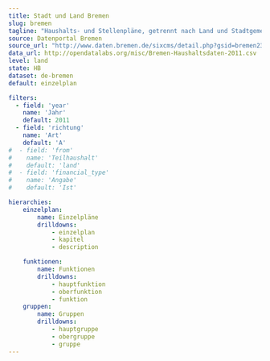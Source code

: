 ```yaml
---
title: Stadt und Land Bremen
slug: bremen
tagline: "Haushalts- und Stellenpläne, getrennt nach Land und Stadtgemeinde Bremen."
source: Datenportal Bremen
source_url: "http://www.daten.bremen.de/sixcms/detail.php?gsid=bremen236.c.3624.de&asl=bremen02.c.736.de"
data_url: http://opendatalabs.org/misc/Bremen-Haushaltsdaten-2011.csv
level: land
state: HB
dataset: de-bremen
default: einzelplan

filters:
  - field: 'year'
    name: 'Jahr'
    default: 2011
  - field: 'richtung'
    name: 'Art'
    default: 'A'
#  - field: 'from'
#    name: 'Teilhaushalt'
#    default: 'land'
#  - field: 'financial_type'
#    name: 'Angabe'
#    default: 'Ist'

hierarchies:
    einzelplan:
        name: Einzelpläne
        drilldowns:
            - einzelplan
            - kapitel
            - description

    funktionen:
        name: Funktionen
        drilldowns:
            - hauptfunktion
            - oberfunktion
            - funktion
    gruppen:
        name: Gruppen
        drilldowns:
            - hauptgruppe
            - obergruppe
            - gruppe
---
```

